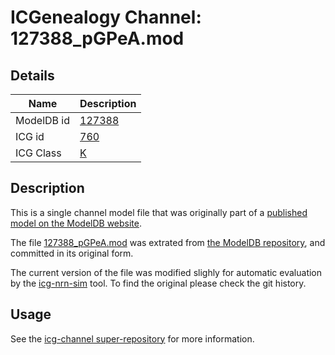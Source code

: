# ICGenealogy Channel: 127388\_pGPeA.mod

## Details

Name | Description
---- | -----------
ModelDB id | [127388](http://senselab.med.yale.edu/ModelDB/ShowModel.cshtml?model=127388)
ICG id | [760](http://icg.neurotheory.ox.ac.uk/channels/1/760)
ICG Class | [K](http://icg.neurotheory.ox.ac.uk/channels/1)

## Description

This is a single channel model file that was originally part of a [published model on the ModelDB website](http://senselab.med.yale.edu/ModelDB/ShowModel.cshtml?model=127388).


The file [127388\_pGPeA.mod](127388_pGPeA.mod) was extrated from [the ModelDB repository](http://senselab.med.yale.edu/ModelDB/ShowModel.cshtml?model=127388), and committed in its original form.

The current version of the file was modified slighly for automatic evaluation by the [icg-nrn-sim](https://github.com/icgenealogy/icg-nrn-sim) tool. To find the original please check the git history.


## Usage

See the [icg-channel super-repository](https://github.com/icgenealogy/icg-channels) for more information.